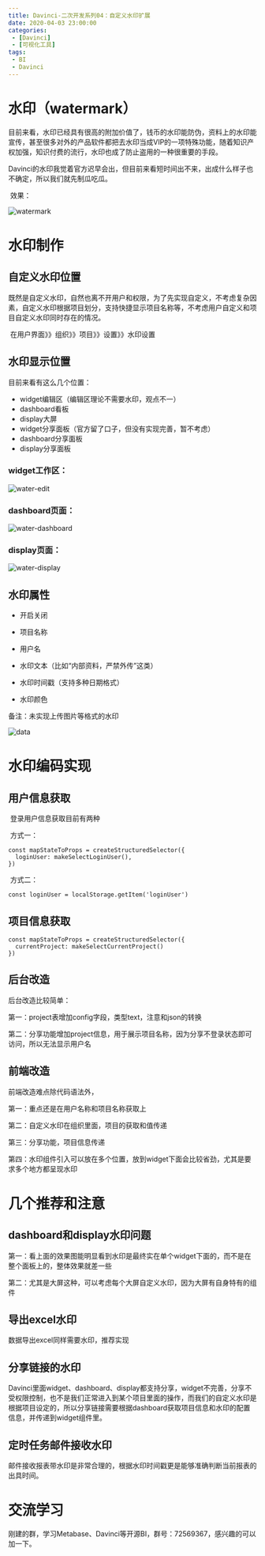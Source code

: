 ```yaml
---
title: Davinci-二次开发系列04：自定义水印扩展
date: 2020-04-03 23:00:00
categories: 
 - [Davinci]
 - [可视化工具]
tags:
 - BI
 - Davinci
---
```


# 水印（watermark）

​	目前来看，水印已经具有很高的附加价值了，钱币的水印能防伪，资料上的水印能宣传，甚至很多对外的产品软件都把去水印当成VIP的一项特殊功能，随着知识产权加强，知识付费的流行，水印也成了防止盗用的一种很重要的手段。

​	Davinci的水印我觉着官方迟早会出，但目前来看短时间出不来，出成什么样子也不确定，所以我们就先制瓜吃瓜。

<!--more-->
​	效果：

![watermark](https://ossbao.oss-cn-qingdao.aliyuncs.com/blog/davinci/04/watermark.gif)

# 水印制作

## 自定义水印位置

​	既然是自定义水印，自然也离不开用户和权限，为了先实现自定义，不考虑复杂因素，自定义水印根据项目划分，支持快捷显示项目名称等，不考虑用户自定义和项目自定义水印同时存在的情况。

​	在用户界面》》组织》》项目》》设置》》水印设置

## 水印显示位置

目前来看有这么几个位置：

- widget编辑区（编辑区理论不需要水印，观点不一）
- dashboard看板
- display大屏
- widget分享面板（官方留了口子，但没有实现完善，暂不考虑）
- dashboard分享面板
- display分享面板

### widget工作区：

![water-edit](https://ossbao.oss-cn-qingdao.aliyuncs.com/blog/davinci/04/water-edit.jpg)

### dashboard页面：

![water-dashboard](https://ossbao.oss-cn-qingdao.aliyuncs.com/blog/davinci/04/water-dashboard.jpg)

### display页面：

![water-display](https://ossbao.oss-cn-qingdao.aliyuncs.com/blog/davinci/04/water-display.jpg)

## 水印属性

- 开启关闭

- 项目名称

- 用户名

- 水印文本（比如“内部资料，严禁外传”这类）

- 水印时间戳（支持多种日期格式）

- 水印颜色

备注：未实现上传图片等格式的水印

![data](https://ossbao.oss-cn-qingdao.aliyuncs.com/blog/davinci/04/data.jpg)

# 水印编码实现

## 用户信息获取

​	登录用户信息获取目前有两种

​	方式一：

```
const mapStateToProps = createStructuredSelector({
  loginUser: makeSelectLoginUser(),
})
```

​	方式二：

```
const loginUser = localStorage.getItem('loginUser')
```

## 项目信息获取

```
const mapStateToProps = createStructuredSelector({
  currentProject: makeSelectCurrentProject()
})
```

## 后台改造

后台改造比较简单：

第一：project表增加config字段，类型text，注意和json的转换

第二：分享功能增加project信息，用于展示项目名称，因为分享不登录状态即可访问，所以无法显示用户名

## 前端改造

前端改造难点除代码语法外，

第一：重点还是在用户名称和项目名称获取上

第二：自定义水印在组织里面，项目的获取和值传递

第三：分享功能，项目信息传递

第四：水印组件引入可以放在多个位置，放到widget下面会比较省劲，尤其是要求多个地方都呈现水印

# 几个推荐和注意

## dashboard和display水印问题

​	第一：看上面的效果图能明显看到水印是最终实在单个widget下面的，而不是在整个面板上的，整体效果就差一些

​	第二：尤其是大屏这种，可以考虑每个大屏自定义水印，因为大屏有自身特有的组件

## 导出excel水印

数据导出excel同样需要水印，推荐实现

## 分享链接的水印

Davinci里面widget、dashboard、display都支持分享，widget不完善，分享不受权限控制，也不是我们正常进入到某个项目里面的操作，而我们的自定义水印是根据项目设定的，所以分享链接需要根据dashboard获取项目信息和水印的配置信息，并传递到widget组件里。

## 定时任务邮件接收水印

邮件接收报表带水印是非常合理的，根据水印时间戳更是能够准确判断当前报表的出具时间。

# 交流学习

刚建的群，学习Metabase、Davinci等开源BI，群号：72569367，感兴趣的可以加一下。